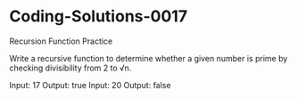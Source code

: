 # Coding-Solutions-0017
Recursion Function Practice

Write a recursive function to determine whether a given number
is prime by checking divisibility from 2 to √n.

Input: 17
Output: true
Input: 20
Output: false
